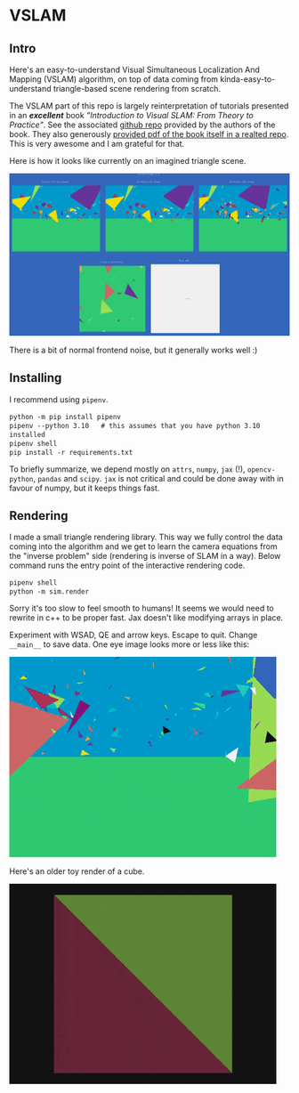 VSLAM
=====

Intro
-----

Here's an easy-to-understand Visual Simultaneous Localization And Mapping (VSLAM) algorithm, on top of
data coming from kinda-easy-to-understand triangle-based scene rendering from scratch.

The VSLAM part of this repo is largely reinterpretation of tutorials presented in an ***excellent*** book 
*"Introduction to Visual SLAM: From Theory to Practice"*. See the associated
[github repo](https://github.com/gaoxiang12/slambook) provided by the authors of the book.
They also generously [provided pdf of the book itself in a realted repo](https://github.com/gaoxiang12/slambook-en/blob/master/slambook-en.pdf).
This is very awesome and I am grateful for that.

Here is how it looks like currently on an imagined triangle scene.

![render](imgs/gui.gif)

There is a bit of normal frontend noise, but it generally works well :)

Installing
----------

I recommend using `pipenv`.

```
python -m pip install pipenv
pipenv --python 3.10   # this assumes that you have python 3.10 installed
pipenv shell
pip install -r requirements.txt
```

To briefly summarize, we depend mostly on `attrs`, `numpy`, `jax` (!), `opencv-python`, `pandas` and `scipy`.
`jax` is not critical and could be done away with in favour of numpy, but it keeps things fast.


Rendering
----------

I made a small triangle rendering library.
This way we fully control the data coming into the algorithm and we get to learn the camera equations
from the "inverse problem" side (rendering is inverse of SLAM in a way).
Below command runs the entry point of the interactive rendering code.

```
pipenv shell
python -m sim.render
```
Sorry it's too slow to feel smooth to humans! It seems we would need to rewrite in c++ to be proper fast.
Jax doesn't like modifying arrays in place.

Experiment with WSAD, QE and arrow keys. Escape to quit.
Change `__main__` to save data. One eye image looks more or less like this:

![render](imgs/triangles.gif)

Here's an older toy render of a cube.

![render](imgs/render.gif)
